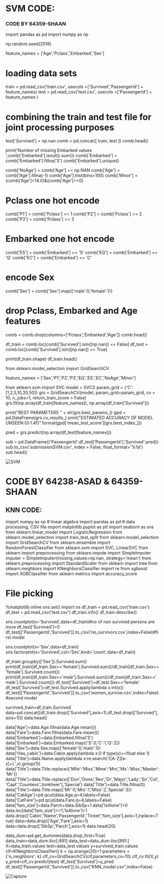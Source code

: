 <h1>SVM CODE:</h1>

<h3>CODE BY 64359-SHAAN</h3>

import pandas as pd
import numpy  as np

np.random.seed(2018)

feature_names = ['Age','Pclass','Embarked','Sex']

# loading data sets 
train = pd.read_csv('train.csv', usecols =['Survived','PassengerId'] + feature_names)
test  = pd.read_csv('test.csv',  usecols =['PassengerId'] + feature_names )

# combining the train and test file for joint processing purposes 
test['Survived'] = np.nan
comb = pd.concat([ train, test ])
comb.head()

print('Number of missing Embarked values ',comb['Embarked'].isnull().sum())
comb['Embarked'] = comb['Embarked'].fillna('S')
comb['Embarked'].unique()

comb['NoAge'] = comb['Age'] == np.NAN
comb['Age'] =  comb['Age'].fillna(-1)
comb['Age'].hist(bins=100)
comb['Minor'] = (comb['Age']<14.0)&(comb['Age']>=0)

# Pclass one hot encode
comb['P1'] = comb['Pclass'] == 1 
comb['P2'] = comb['Pclass'] == 2
comb['P3'] = comb['Pclass'] == 3

# Embarked one hot encode
comb['ES'] = comb['Embarked'] == 'S' 
comb['EQ'] = comb['Embarked'] == 'Q'
comb['EC'] = comb['Embarked'] == 'C'

# encode Sex
comb['Sex'] = comb['Sex'].map({'male':0,'female':1})

# drop Pclass, Embarked and Age features
comb = comb.drop(columns=['Pclass','Embarked','Age'])
comb.head()

df_train = comb.loc[comb['Survived'].isin([np.nan]) == False]
df_test  = comb.loc[comb['Survived'].isin([np.nan]) == True]

print(df_train.shape)
df_train.head()

from sklearn.model_selection import GridSearchCV

feature_names = ['Sex','P1','P2','P3','EQ','ES','EC','NoAge','Minor']

from sklearn.svm import SVC
model = SVC()
param_grid = {'C':[1,2,5,10,20,50]} 
grs = GridSearchCV(model, param_grid=param_grid, cv = 10, n_jobs=1, return_train_score = False)
grs.fit(np.array(df_train[feature_names]), np.array(df_train['Survived']))

print("BEST PARAMETERS " + str(grs.best_params_))
gpd = pd.DataFrame(grs.cv_results_)
print("ESTIMATED ACCURACY OF MODEL UNSEEN:{0:1.4f}".format(gpd['mean_test_score'][grs.best_index_]))

pred = grs.predict(np.array(df_test[feature_names]))

sub = pd.DataFrame({'PassengerId':df_test['PassengerId'],'Survived':pred})
sub.to_csv('submissionSVM.csv', index = False, float_format='%1d')
sub.head()

![SVM](https://user-images.githubusercontent.com/61597800/126331276-c077c669-bb40-404d-9af4-6a0817a5297c.PNG)


<h1>CODE BY 64238-ASAD & 64359-SHAAN</h1>
<h2>KNN CODE:</h2>

import numpy as np # linear algebra
import pandas as pd # data processing, CSV file 
import matplotlib.pyplot as plt
import seaborn as sns
from sklearn.linear_model import LogisticRegression
from sklearn.model_selection import train_test_split
from sklearn.model_selection import GridSearchCV
from sklearn.ensemble import RandomForestClassifier
from sklearn.svm import SVC, LinearSVC
from sklearn import preprocessing
from sklearn.impute import SimpleImputer
imputer = SimpleImputer(missing_values=np.nan, strategy='mean')
from sklearn.preprocessing import StandardScaler
from sklearn import tree
from sklearn.neighbors import KNeighborsClassifier
import re
from xgboost import XGBClassifier
from sklearn.metrics import accuracy_score

# File picking
%matplotlib inline
sns.set()
import os
df_train = pd.read_csv('train.csv')
df_test = pd.read_csv('test.csv')
df_train.info()
df_train.describe()

sns.countplot(x='Survived',data=df_train)#no of non survived persons are more
df_test['Survived']=0
df_test[['PassengerId','Survived']].to_csv('no_survivors.csv',index=False)#first model

sns.countplot(x='Sex',data=df_train)
sns.factorplot(x='Survived',col='Sex',kind='count',data=df_train)

df_train.groupby(['Sex']).Survived.sum()
print(df_train[df_train.Sex=='female'].Survived.sum()/df_train[df_train.Sex=='female'].Survived.count())
print(df_train[df_train.Sex=='male'].Survived.sum()/df_train[df_train.Sex=='male'].Survived.count())
df_test['Survived']=df_test.Sex=='female'
df_test['Survived']=df_test.Survived.apply(lambda x:int(x))
df_test[['PassengerId','Survived']].to_csv('women_survive.csv',index=False)#second model

survived_train=df_train.Survived
data=pd.concat([df_train.drop(['Survived'],axis=1),df_test.drop(['Survived'],axis=1)])
data.head()

data['Age']=data.Age.fillna(data.Age.mean())
data['Fare']=data.Fare.fillna(data.Fare.mean())
data['Embarked']=data.Embarked.fillna('S')
data['Embarked']=data.Embarked.map({'S':0,'C':1,'Q':2})
data['Sex']=data.Sex.map({'female':0,'male':1})
data['Has_cabin']=data.Cabin.apply(lambda x:0 if type(x)==float else 1)
data['Title']=data.Name.apply(lambda x:re.search('([A-Z][a-z]+)\.',x).group(1))
data['Title']=data.Title.replace({'Mlle':'Miss','Mme':'Mrs','Ms':'Miss','Master':'Mr'})
data['Title']=data.Title.replace(['Don','Dona','Rev','Dr','Major','Lady','Sir','Col','Capt','Countess','Jonkheer'],'Special')
data['Title']=data.Title.fillna(0)
data['Title']=data.Title.map({'Mr':0,'Mrs':1,'Miss':2,'Special':3})
data['CatAge']=pd.qcut(data.Age,q=4,labels=False)
data['CatFare']=pd.qcut(data.Fare,q=4,labels=False)
data['fam_size']=data.Parch+data.SibSp+1
data['IsAlone']=0
data.loc[data['fam_size']==1,'IsAlone']=1
data.drop(['Cabin','Name','PassengerId','Ticket','fam_size'],axis=1,inplace=True)
data=data.drop(['Age','Fare'],axis=1)
data=data.drop(['SibSp','Parch'],axis=1)
data.head(20)

data_dum=pd.get_dummies(data,drop_first=True)
data_train=data_dum.iloc[:891]
data_test=data_dum.iloc[891:]
X=data_train.values
test=data_test.values
y=survived_train.values
clf=KNeighborsClassifier()
k = np.arange(20)+1
parameters = {'n_neighbors': k}
clf_cv=GridSearchCV(clf,parameters,cv=10)
clf_cv.fit(X,y)
y_pred=clf_cv.predict(test)
df_test['Survived']=y_pred
df_test[['PassengerId','Survived']].to_csv("KNN_model.csv",index=False)

![Capture](https://user-images.githubusercontent.com/64367202/126348387-378d92cb-5222-40c8-baf7-67d63edceb99.PNG)
